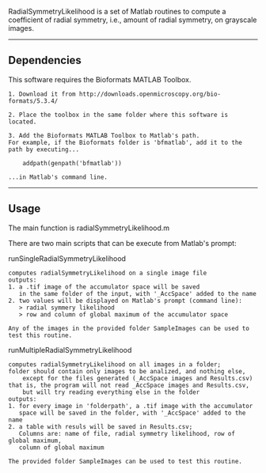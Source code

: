 RadialSymmetryLikelihood is a set of Matlab routines
to compute a coefficient of radial symmetry,
i.e., amount of radial symmetry, on grayscale images.

---

## Dependencies


This software requires the Bioformats MATLAB Toolbox.

	1. Download it from http://downloads.openmicroscopy.org/bio-formats/5.3.4/

	2. Place the toolbox in the same folder where this software is located.

	3. Add the Bioformats MATLAB Toolbox to Matlab's path.
	For example, if the Bioformats folder is 'bfmatlab', add it to the path by executing...

	    addpath(genpath('bfmatlab'))

	...in Matlab's command line.

---

## Usage


The main function is radialSymmetryLikelihood.m

There are two main scripts that can be execute from Matlab's prompt:


runSingleRadialSymmetryLikelihood

    computes radialSymmetryLikelihood on a single image file
    outputs:
    1. a .tif image of the accumulator space will be saved
       in the same folder of the input, with '_AccSpace' added to the name
    2. two values will be displayed on Matlab's prompt (command line):
       > radial symmery likelihood
       > row and column of global maximum of the accumulator space
    
    Any of the images in the provided folder SampleImages can be used to test this routine.


runMultipleRadialSymmetryLikelihood

    computes radialSymmetryLikelihood on all images in a folder;
    folder should contain only images to be analized, and nothing else,
        except for the files generated (_AccSpace images and Results.csv)
    that is, the program will not read _AccSpace images and Results.csv,
        but will try reading everything else in the folder
    outputs:
    1. for every image in 'folderpath', a .tif image with the accumulator
       space will be saved in the folder, with '_AccSpace' added to the name
    2. a table with resuls will be saved in Results.csv;
       Columns are: name of file, radial symmetry likelihood, row of global maximum,
       column of global maximum

    The provided folder SampleImages can be used to test this routine.